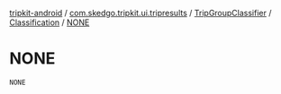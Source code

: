 [tripkit-android](../../../index.md) / [com.skedgo.tripkit.ui.tripresults](../../index.md) / [TripGroupClassifier](../index.md) / [Classification](index.md) / [NONE](./-n-o-n-e.md)

# NONE

`NONE`